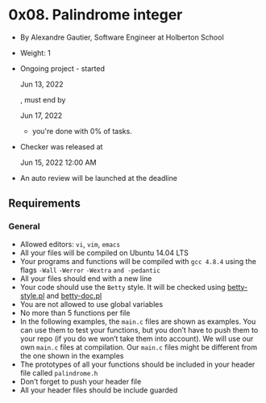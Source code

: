 # 0x08. Palindrome integer

-   By Alexandre Gautier, Software Engineer at Holberton School
-   Weight: 1
-   Ongoing project - started
    
    Jun 13, 2022
    
    , must end by
    
    Jun 17, 2022
    
    - you're done with  0% of tasks.
-   Checker was released at
    
    Jun 15, 2022 12:00 AM
    
-   An auto review will be launched at the deadline

## Requirements

### General

-   Allowed editors:  `vi`,  `vim`,  `emacs`
-   All your files will be compiled on Ubuntu 14.04 LTS
-   Your programs and functions will be compiled with  `gcc 4.8.4`  using the flags  `-Wall`  `-Werror`  `-Wextra`  `and -pedantic`
-   All your files should end with a new line
-   Your code should use the  `Betty`  style. It will be checked using  [betty-style.pl](https://github.com/holbertonschool/Betty/blob/master/betty-style.pl "betty-style.pl")  and  [betty-doc.pl](https://github.com/holbertonschool/Betty/blob/master/betty-doc.pl "betty-doc.pl")
-   You are not allowed to use global variables
-   No more than 5 functions per file
-   In the following examples, the  `main.c`  files are shown as examples. You can use them to test your functions, but you don’t have to push them to your repo (if you do we won’t take them into account). We will use our own  `main.c`  files at compilation. Our  `main.c`  files might be different from the one shown in the examples
-   The prototypes of all your functions should be included in your header file called  `palindrome.h`
-   Don’t forget to push your header file
-   All your header files should be include guarded
